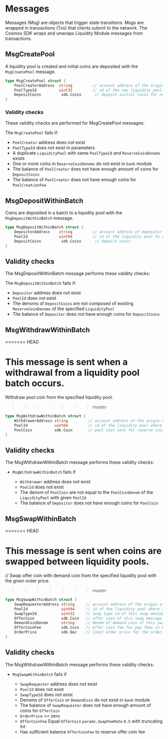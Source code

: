 <!-- order: 4 -->

 # Messages

Messages (Msg) are objects that trigger state transitions. Msgs are wrapped in transactions (Txs) that clients submit to the network. The Cosmos SDK wraps and unwraps Liquidity Module messages from transactions.

## MsgCreatePool

A liquidity pool is created and initial coins are deposited with the `MsgCreatePool` message.

```go
type MsgCreatePool struct {
    PoolCreatorAddress  string         // account address of the origin of this message
    PoolTypeId          uint32         // id of the new liquidity pool
    DepositCoins         sdk.Coins      // deposit initial coins for new liquidity pool
}
```

### Validity checks

These validity checks are performed for MsgCreatePool messages:

The `MsgCreatePool` fails if:

- `PoolCreator` address does not exist
- `PoolTypeId` does not exist in parameters
- A duplicate `LiquidityPool` with same `PoolTypeId` and `ReserveCoinDenoms` exists
- One or more coins in `ReserveCoinDenoms` do not exist in `bank` module
- The balance of `PoolCreator` does not have enough amount of coins for `DepositCoins`
- The balance of `PoolCreator` does not have enough coins for `PoolCreationFee`

## MsgDepositWithinBatch

Coins are deposited in a batch to a liquidity pool with the `MsgDepositWithinBatch` message.

```go
type MsgDepositWithinBatch struct {
    DepositorAddress    string         // account address of depositor that originated this message
    PoolId              uint64         // id of the liquidity pool to receive deposit
    DepositCoins         sdk.Coins      // deposit coins
}
```

## Validity checks

The MsgDepositWithinBatch message performs these validity checks:

The `MsgDepositWithinBatch` fails if:

- `Depositor` address does not exist
- `PoolId` does not exist
- The denoms of `DepositCoins` are not composed of existing `ReserveCoinDenoms` of the specified `LiquidityPool`
- The balance of `Depositor` does not have enough coins for `DepositCoins`

## MsgWithdrawWithinBatch

<<<<<<< HEAD

# This message is sent when a withdrawal from a liquidity pool batch occurs.

Withdraw pool coin from the specified liquidity pool.

> > > > > > > master

```go
type MsgWithdrawWithinBatch struct {
    WithdrawerAddress string         // account address of the origin of this message
    PoolId            uint64         // id of the liquidity pool where this message is belong to
    PoolCoin          sdk.Coin       // pool coin sent for reserve coin withdraw
}
```

## Validity checks

The MsgWithdrawWithinBatch message performs these validity checks:

- `MsgWithdrawWithinBatch` fails if

  - `Withdrawer` address does not exist
  - `PoolId` does not exist
  - The denom of `PoolCoin` are not equal to the `PoolCoinDenom` of the `LiquidityPool` with given `PoolId`
  - The balance of `Depositor` does not have enough coins for `PoolCoin`

## MsgSwapWithinBatch

<<<<<<< HEAD

# This message is sent when coins are swapped between liquidity pools.

// Swap offer coin with demand coin from the specified liquidity pool with the given order price.

> > > > > > > master

```go
type MsgSwapWithinBatch struct {
    SwapRequesterAddress string     // account address of the origin of this message
    PoolId               uint64     // id of the liquidity pool where this message is belong to
    SwapTypeId           uint32     // swap type id of this swap message, default 1: InstantSwap, requesting instant swap
    OfferCoin            sdk.Coin   // offer coin of this swap message
    DemandCoinDenom      string     // denom of demand coin of this swap message
    OfferCoinFee         sdk.Coin   // offer coin fee for pay fees in half offer coin
    OrderPrice           sdk.Dec    // limit order price for the order, the price is the exchange ratio of X/Y where X is the amount of the first coin and Y is the amount of the second coin when their denoms are sorted alphabetically
}
```

## Validity checks

The MsgWithdrawWithinBatch message performs these validity checks:

- `MsgSwapWithinBatch` fails if

  - `SwapRequester` address does not exist
  - `PoolId` does not exist
  - `SwapTypeId` does not exist
  - Denoms of `OfferCoin` or `DemandCoin` do not exist in `bank` module
  - The balance of `SwapRequester` does not have enough amount of coins for `OfferCoin`
  - `OrderPrice` <= zero
  - `OfferCoinFee` Equal `OfferCoin` _`params.SwapFeeRate`_ `0.5` with truncating Int
  - Has sufficient balance `OfferCoinFee` to reserve offer coin fee
